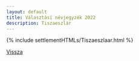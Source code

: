```yaml
---
layout: default
title: Választási névjegyzék 2022
description: Tiszaeszlár
---
```


{% include settlementHTMLs/Tiszaeszlaar.html %}

[Vissza](./)